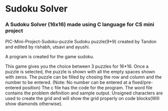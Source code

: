# Sudoku Solver
### A Sudoku Solver (16x16) made using C language for CS mini project
PIC-Mini-Project-Sudoku-puzzle
Sudoku puzzle(9*9) created by Tandon and edited by rishabh, utsavi and ayushi.

A program is created for the game sudoku.

This game gives you the choice between 3 puzzles for 16*16.
Once a puzzle is selected, the puzzle is shown with all the empty spaces shown with zeros.
The puzzle can be filled by chosing the row and column and the number to be entered. (Note: No number can be entered at a fixed/pre-entered position)
The c file has the code for the program. The word file contains the problem definition and sample output.
Unsigned characters are used to create the grid and will show the grid properly on code blocks(Will show diamonds otherwise).
